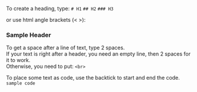 To create a heading, type: `# H1`
`## H2`
`### H3`

or use html angle brackets (< >):
<h3>Sample Header</h3>

To get a space after a line of text, type 2 spaces.  
If your text is right after a header, you need an empty line, then 2 spaces for it to work.  
Otherwise, you need to put: `<br>`

To place some text as code, use the backtick to start and end the code.  
`sample code`  
